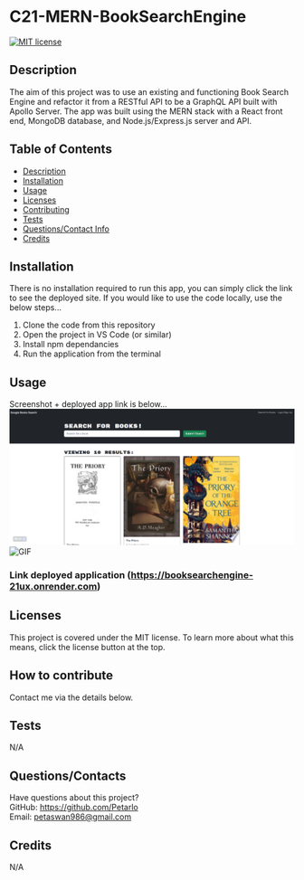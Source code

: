 # C21-MERN-BookSearchEngine

[![MIT license](https://img.shields.io/badge/license-MIT-blue.svg)](https://lbesson.mit-license.org/)

  ## Description
  The aim of this project was to use an existing and functioning Book Search Engine and refactor it from a RESTful API to be a GraphQL API built with Apollo Server.
  The app was built using the MERN stack with a React front end, MongoDB database, and Node.js/Express.js server and API.
  
  ## Table of Contents
  * [Description](#description)
  * [Installation](#installation)
  * [Usage](#usage)
  * [Licenses](#licenses)
  * [Contributing](#how-to-contribute)
  * [Tests](#tests)
  * [Questions/Contact Info](#questionscontacts)
  * [Credits](#credits)

  ## Installation
  There is no installation required to run this app, you can simply click the link to see the deployed site. 
  If you would like to use the code locally, use the below steps...
  1. Clone the code from this repository
  2. Open the project in VS Code (or similar)
  3. Install npm dependancies
  4. Run the application from the terminal


  ## Usage
  Screenshot + deployed app link is below...
  ![Screenshot](./client/src/assets/Screenshot.png)
  ![GIF](./client/src/assets/GIF.gif)
 ### Link deployed application (https://booksearchengine-21ux.onrender.com)


  ## Licenses
  This project is covered under the MIT license.
  To learn more about what this means, click the license button at the top.

  ## How to contribute
  Contact me via the details below.

  ## Tests
  N/A

  ## Questions/Contacts
  Have questions about this project?  
  GitHub: https://github.com/Petarlo<br>
  Email: petaswan986@gmail.com  

  ## Credits
  N/A